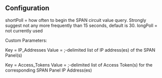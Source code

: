 ## Configuration

shortPoll = how often to begin the SPAN circuit value query.
            Strongly suggest not any more frequently than 15 seconds, default is 30.
longPoll  = not currently used

Custom Parameters:

Key = IP_Addresses
Value = ;-delimited list of IP address(es) of the SPAN Panel(s)

Key = Access_Tokens
Value = ;-delimited list of Access Token(s) for the corresponding SPAN Panel IP Address(es)
